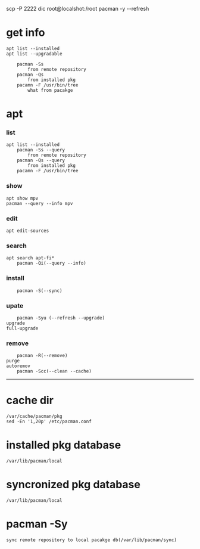 scp -P 2222 dic root@localshot:/root 
pacman -y --refresh

# get info 
    apt list --installed
    apt list --upgradable

        pacman -Ss 
            from remote repository 
        pacman -Qs 
            from installed pkg
        pacamn -F /usr/bin/tree
            what from pacakge
    
# apt

### list
    apt list --installed
        pacman -Ss --query 
            from remote repository 
        pacman -Qs --query 
            from installed pkg
        pacamn -F /usr/bin/tree

### show
    apt show mpv
    pacman --query --info mpv

### edit
    apt edit-sources

### search
    apt search apt-fi*
        pacman -Qi(--query --info)
    
### install
        pacman -S(--sync)

### upate
        pacman -Syu (--refresh --upgrade)
    upgrade
    full-upgrade

### remove
        pacman -R(--remove)
    purge
    autoremov
        pacman -Scc(--clean --cache)
 ---

# cache dir
    /var/cache/pacman/pkg
    sed -En '1,20p' /etc/pacman.conf
# installed pkg database
    /var/lib/pacman/local
# syncronized pkg database
    /var/lib/pacman/local

# pacman -Sy
    sync remote repository to local pacakge db(/var/lib/pacman/sync)

